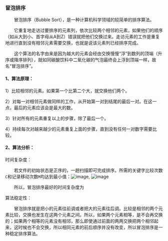 ### 冒泡排序
&emsp;&emsp;冒泡排序（Bubble Sort），是一种计算机科学领域的较简单的排序算法。

&emsp;&emsp;它重复地走访过要排序的元素列，依次比较两个相邻的元素，如果他们的顺序（如从大到小、首字母从A到Z）错误就把他们交换过来。走访元素的工作是重复地进行直到没有相邻元素需要交换，也就是说该元素列已经排序完成。

&emsp;&emsp;这个算法的名字由来是因为越大的元素会经由交换慢慢“浮”到数列的顶端（升序或降序排列），就如同碳酸饮料中二氧化碳的气泡最终会上浮到顶端一样，故名“冒泡排序”。

#### 1、算法原理：
1）比较相邻的元素。如果第一个比第二个大，就交换他们两个。

2）对每一对相邻元素做同样的工作，从开始第一对到结尾的最后一对。在这一点，最后的元素应该会是最大的数。

3）针对所有的元素重复以上的步骤，除了最后一个。

4）持续每次对越来越少的元素重复上面的步骤，直到没有任何一对数字需要比较。

#### 2、算法分析：
时间复杂度：

&emsp;&emsp;若文件的初始状态是正序的，一趟扫描即可完成排序。所需的关键字比较次数`C`和记录移动次数`M`均达到最小值：![image]('https://github.com/SKY-JING/merlion/tree/master/doc/imgs/bubble/bubble1.png'), ![image]('https://github.com/SKY-JING/merlion/tree/master/doc/imgs/bubble/bubble1.png')

&emsp;&emsp;所以，冒泡排序最好的时间复杂度为

算法稳定性：

&emsp;&emsp;冒泡排序就是把小的元素往前调或者把大的元素往后调。比较是相邻的两个元素比较，交换也发生在这两个元素之间。所以，如果两个元素相等，是不会再交换的；如果两个相等的元素没有相邻，那么即使通过前面的两两交换把两个相邻起来，这时候也不会交换，所以相同元素的前后顺序并没有改变，所以冒泡排序是一种稳定排序算法。